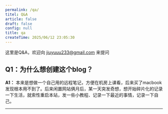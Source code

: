 ```yaml
---
permalink: /qa/
titel: Q&A
article: false
draft: false
config: null
title: qa
createTime: 2025/06/12 23:05:30
---
```



这里是Q&A，欢迎向 jiuyuuu233@gmail.com 来提问


## Q1：为什么想创建这个blog？
**A1：** 本来是想做一个自己用的远程笔记，方便在机房上课看，后来买了macbook发现根本用不到了。后来闲置网站俩月后，某一天突发奇想，想开始碎片化的记录一下生活，就索性重启本站，发一些小教程、记录一下最近的事情，记录一下自己。

---